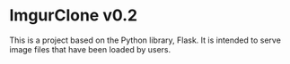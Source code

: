 ImgurClone v0.2
================
This is a project based on the Python library, Flask. It is intended to serve image files that have been loaded by users.
